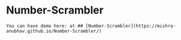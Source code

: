 # Number-Scrambler

    You can have demo here: at ## [Number-Scrambler](https://mishra-anubhav.github.io/Number-Scrambler/) 
